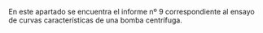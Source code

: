 En este apartado se encuentra el informe nº 9 correspondiente al ensayo de curvas características de una bomba centrífuga.
